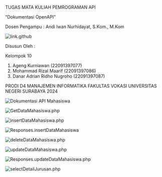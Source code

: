 TUGAS MATA KULIAH PEMROGRAMAN API

“Dokumentasi OpenAPI”

Dosen Pengampu : Andi Iwan Nurhidayat, S.Kom., M.Kom


![link.github](https://github.com/Agengkurniawan/TUGAS_API)

 


Disusun Oleh :

Kelompok 10


1.  Ageng Kurniawan             (22091397077)
2.  Mohammad Rizal Maarif       (22091397086)
3.  Danar Adrian Ridho Nugroho  (22091397087)



PRODI D4 MANAJEMEN INFORMATIKA
FAKULTAS VOKASI
UNIVERSITAS NEGERI SURABAYA
2024


![Dokumentasi API Mahasiswa](https://github.com/Agengkurniawan/TUGAS_API/assets/124551854/7ab3442b-2b19-4631-a7dc-af5b43370254)

![GetDataMahasiswa.php](https://github.com/Agengkurniawan/TUGAS_API/assets/124551854/e7e3309c-4588-4d99-b55c-5338d67639b0)

![insertDataMahasiswa.php](https://github.com/Agengkurniawan/TUGAS_API/assets/124551854/c73df813-2f81-4080-8d8a-2ed809550071)

![Responses.insertDataMahasiswa](https://github.com/Agengkurniawan/TUGAS_API/assets/124551854/6e16313a-6a84-4e2c-ae87-88368f855625)

![deleteDataMahasiswa.php](https://github.com/Agengkurniawan/TUGAS_API/assets/124551854/60e96377-3f15-481c-9635-8f30d1193dae)

![updateDataMahasiswa.php](https://github.com/Agengkurniawan/TUGAS_API/assets/124551854/3755c107-0349-4af3-8c4e-2221edae43a9)

![Responses.updateDataMahasiswa.php](https://github.com/Agengkurniawan/TUGAS_API/assets/124551854/ea9de858-0d57-49bf-9f2c-4a1e18c9914b)

![selectDetailJurusan.php](https://github.com/Agengkurniawan/TUGAS_API/assets/124551854/5be0488b-32f4-4741-97cc-4daed33b9e90)









